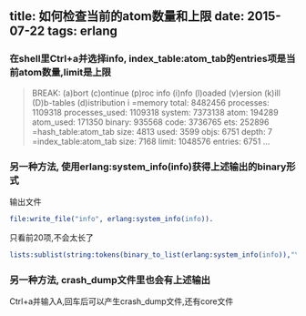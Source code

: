 title: 如何检查当前的atom数量和上限
date: 2015-07-22
tags: erlang
---

### 在shell里Ctrl+a并选择info, index_table:atom_tab的entries项是当前atom数量,limit是上限
> BREAK: (a)bort (c)ontinue (p)roc info (i)nfo (l)oaded
>        (v)ersion (k)ill (D)b-tables (d)istribution
> i
> =memory
> total: 8482456
> processes: 1109318
> processes_used: 1109318
> system: 7373138
> atom: 194289
> atom_used: 171350
> binary: 935568
> code: 3736765
> ets: 252896
> =hash_table:atom_tab
> size: 4813
> used: 3599
> objs: 6751
> depth: 7
> =index_table:atom_tab
> size: 7168
> limit: 1048576
> entries: 6751
> ...

### 另一种方法, 使用erlang:system_info(info)获得上述输出的binary形式
输出文件
```erlang
file:write_file("info", erlang:system_info(info)).
```
只看前20项,不会太长了
```erlang
lists:sublist(string:tokens(binary_to_list(erlang:system_info(info)),"\n"), 20).
```

### 另一种方法, crash_dump文件里也会有上述输出
Ctrl+a并输入A,回车后可以产生crash_dump文件,还有core文件



